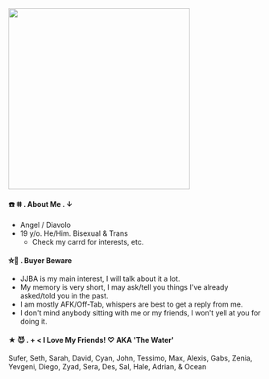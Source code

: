 
<img src="https://i.pinimg.com/originals/27/63/00/276300522163b38a81f86d93d04ea9e0.gif" width="360">

#### ☎️ ⵌ . About Me . ↓
  * Angel / Diavolo
* 19 y/o. He/Him. Bisexual & Trans
   * Check my carrd for interests, etc.
#### ⛤👑 . Buyer Beware
* JJBA is my main interest, I will talk about it a lot.
* My memory is very short, I may ask/tell you things I've already asked/told you in the past.
* I am mostly AFK/Off-Tab, whispers are best to get a reply from me.
* I don't mind anybody sitting with me or my friends, I won't yell at you for doing it.

#### ★ 😈 . + < I Love My Friends! ♡ AKA 'The Water'
Sufer, Seth, Sarah, David, Cyan, John, Tessimo, Max, Alexis, 
Gabs, Zenia, Yevgeni, Diego, Zyad, Sera, Des, Sal, Hale, Adrian, & Ocean

